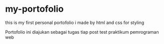 # my-portofolio
this is my first personal portofolio i made by html and css for styling

Portofolio ini diajukan sebagai tugas tiap post test praktikum pemrograman web
